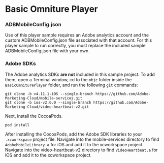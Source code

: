 # Basic Omniture Player

### ADBMobileConfig.json

Use of this player sample requires an Adobe analytics account and the custom ADBMobileConfig.json file associated with that account. For this player sample to run correctly, you must replace the included sample ADBMobileConfig.json file with your own.

### Adobe SDKs

The Adobe analytics SDKs **are not** included in this sample project. To add them, open a Terminal window, cd to the `objc` folder inside the `BasicOmniturePlayer` folder, and run the following `git` commands:

```
git clone -b v4.11.1-iOS --single-branch https://github.com/Adobe-Marketing-Cloud/mobile-services.git
git clone -b ios-v2.0.0 --single-branch https://github.com/Adobe-Marketing-Cloud/video-heartbeat-v2.git
```

Next, install the CocoaPods.

```
pod install
```

After installing the CocoaPods, add the Adobe SDK libraries to your `.xcworkspace` project file. 
Navigate into the mobile-services directory to find `AdobeMobileLibrary.a` for iOS and add it to the xcworkspace project. Navigate into the video-heartbeat-v2 directory to find `VideoHeartbeat.a` for iOS and add it to the xcworkspace project.
